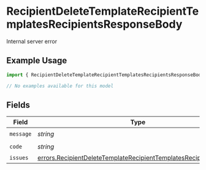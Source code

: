 # RecipientDeleteTemplateRecipientTemplatesRecipientsResponseBody

Internal server error

## Example Usage

```typescript
import { RecipientDeleteTemplateRecipientTemplatesRecipientsResponseBody } from "@documenso/sdk-typescript/models/errors";

// No examples available for this model
```

## Fields

| Field                                                                                                                                                  | Type                                                                                                                                                   | Required                                                                                                                                               | Description                                                                                                                                            |
| ------------------------------------------------------------------------------------------------------------------------------------------------------ | ------------------------------------------------------------------------------------------------------------------------------------------------------ | ------------------------------------------------------------------------------------------------------------------------------------------------------ | ------------------------------------------------------------------------------------------------------------------------------------------------------ |
| `message`                                                                                                                                              | *string*                                                                                                                                               | :heavy_check_mark:                                                                                                                                     | N/A                                                                                                                                                    |
| `code`                                                                                                                                                 | *string*                                                                                                                                               | :heavy_check_mark:                                                                                                                                     | N/A                                                                                                                                                    |
| `issues`                                                                                                                                               | [errors.RecipientDeleteTemplateRecipientTemplatesRecipientsIssues](../../models/errors/recipientdeletetemplaterecipienttemplatesrecipientsissues.md)[] | :heavy_minus_sign:                                                                                                                                     | N/A                                                                                                                                                    |